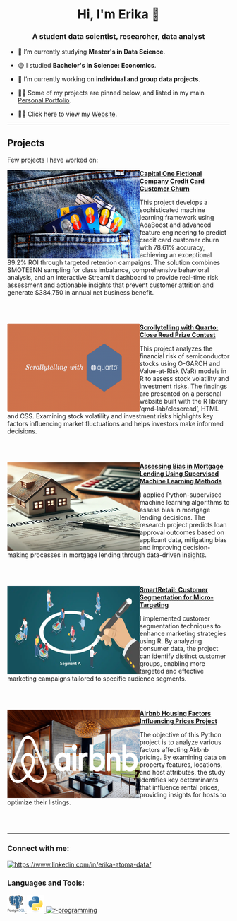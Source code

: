 <h1 align="center">Hi, I'm Erika 👋</h1>
<h3 align="center">A student data scientist, researcher, data analyst </h3>

- 🌱 I’m currently studying **Master's in Data Science**.
- 😄 I studied **Bachelor's in Science: Economics**.
- 🔭 I’m currently working on **individual and group data projects**. 

- 👨‍💻 Some of my projects are pinned below, and listed in my main [Personal Portfolio](https://github.com/erica-prog/portfolio/tree/main).
- 👨‍💻 Click here to view my [Website](https://erica-prog-website.com/).

----
## Projects

Few projects I have worked on:

<img align="left" width="300" height="200" src="assets/credit_card_customer_churn.png"> **[Capital One Fictional Company Credit Card Customer Churn](https://github.com/erica-prog/capital_one_credit_risk_customer_churn)**

This project develops a sophisticated machine learning framework using AdaBoost and advanced feature engineering to predict credit card customer churn with 78.61% accuracy, achieving an exceptional 89.2% ROI through targeted retention campaigns. The solution combines SMOTEENN sampling for class imbalance, comprehensive behavioral analysis, and an interactive Streamlit dashboard to provide real-time risk assessment and actionable insights that prevent customer attrition and generate $384,750 in annual net business benefit.

<br clear="left"><br>


<img align="left" width="300" height="200" src="assets/scrollytelling.png"> **[Scrollytelling with Quarto: Close Read Prize Contest](https://github.com/erica-prog/erica-prog.github.io)**

This project analyzes the financial risk of semiconductor stocks using O-GARCH and Value-at-Risk (VaR) models in R to assess stock volatility and investment risks. The findings are presented on a personal website built with the R library ‘qmd-lab/closeread’, HTML and CSS. Examining stock volatility and investment risks highlights key factors influencing market fluctuations and helps investors make informed decisions. 

<br clear="left"><br>

<img align="left" width="300" height="200" src="assets/mortgage.png"> **[Assessing Bias in Mortgage Lending Using Supervised Machine Learning Methods](https://github.com/erica-prog/mortgage-lending-using-supervised-ml-methods)**

I applied Python-supervised machine learning algorithms to assess bias in mortgage lending decisions. The research project predicts loan approval outcomes based on applicant data, mitigating bias and improving decision-making processes in mortgage lending through data-driven insights.

<br clear="left"><br>

<img align="left" width="300" height="200" src="assets/customer-segmentation.png"> **[SmartRetail: Customer Segmentation for Micro-Targeting](https://github.com/erica-prog/customer-segmentation-for-micro-targeting)**

I implemented customer segmentation techniques to enhance marketing strategies using R. By analyzing consumer data, the project can identify distinct customer groups, enabling more targeted and effective marketing campaigns tailored to specific audience segments.

<br clear="left"><br>

<img align="left" width="300" height="200" src="assets/airbnb.png"> **[Airbnb Housing Factors Influencing Prices Project](https://github.com/erica-prog/Airbnb-factors-prices-project)**

The objective of this Python project is to analyze various factors affecting Airbnb pricing. By examining data on property features, locations, and host attributes, the study identifies key determinants that influence rental prices, providing insights for hosts to optimize their listings.

<br clear="left"><br>

----

<h3 align="left">Connect with me:</h3>
<p align="left">
<a href="https://www.linkedin.com/in/erika-atoma-data/" target="blank"><img align="center" src="https://raw.githubusercontent.com/rahuldkjain/github-profile-readme-generator/master/src/images/icons/Social/linked-in-alt.svg" alt="https://www.linkedin.com/in/erika-atoma-data/" height="30" width="40" /></a>
</p>

<h3 align="left">Languages and Tools:</h3>
<p align="left"> <a href="https://www.postgresql.org" target="_blank" rel="noreferrer"> <img src="https://raw.githubusercontent.com/devicons/devicon/master/icons/postgresql/postgresql-original-wordmark.svg" alt="postgresql" width="40" height="40"/> </a> <a href="https://www.python.org" target="_blank" rel="noreferrer"> <img src="https://raw.githubusercontent.com/devicons/devicon/master/icons/python/python-original.svg" alt="python" width="40" height="40"/> </a> <a href="https://skillicons.dev" target="_blank" rel="noreferrer"> <img src="https://skillicons.dev/icons?i=r&theme=light" alt="r-programming" width="40" height="40"/> </a> </p>



